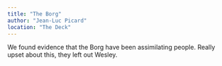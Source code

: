 ```yaml
---
title: "The Borg"
author: "Jean-Luc Picard"
location: "The Deck"
---
```


We found evidence that the Borg have been assimilating people. Really upset about this, they left out Wesley.
